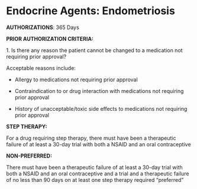 # Endocrine Agents: Endometriosis

**AUTHORIZATIONS**: 365 Days

**PRIOR AUTHORIZATION CRITERIA:**

1\. Is there any reason the patient cannot be changed to a medication not requiring prior approval?

Acceptable reasons include:

- Allergy to medications not requiring prior approval

- Contraindication to or drug interaction with medications not requiring prior approval

- History of unacceptable/toxic side effects to medications not requiring prior approval

**STEP THERAPY:**

For a drug requiring step therapy, there must have been a therapeutic failure of at least a 30-day trial with both a NSAID and an oral contraceptive

**NON-PREFERRED:**

There must have been a therapeutic failure of at least a 30-day trial with both a NSAID and an oral contraceptive and a trial and a therapeutic failure of no less than 90 days on at least one step therapy required “preferred”
